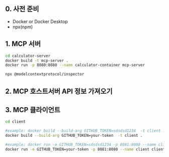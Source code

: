 ## 0. 사전 준비
- Docker or Docker Desktop
- npx(npm)

  
## 1. MCP 서버
```bash
cd calculator-server
docker build -t mcp-server .
docker run -p 8080:8080 --name calculator-container mcp-server
```
```bash
npx @modelcontextprotocol/inspector
```

## 2. MCP 호스트서버 API 정보 가져오기



## 3. MCP 클라이언트
```bash
cd client

#example: docker build --build-arg GITHUB_TOKEN=sdsdsd1234  -t client .
docker build --build-arg GITHUB_TOKEN=your-token  -t client .

#example: docker run -e GITHUB_TOKEN=sdsdsd1234 -p 8081:8080 --name client client
docker run -e GITHUB_TOKEN=your-token -p 8081:8080 --name client client
```
